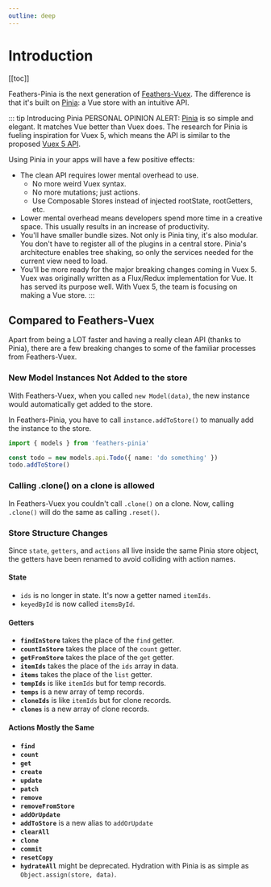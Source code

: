 ```yaml
---
outline: deep
---
```

# Introduction

[[toc]]

Feathers-Pinia is the next generation of [Feathers-Vuex](https://vuex.feathersjs.com). The difference is that it's built on [Pinia](https://pinia.esm.dev/): a Vue store with an intuitive API.

::: tip Introducing Pinia
PERSONAL OPINION ALERT: [Pinia](https://pinia.esm.dev/) is so simple and elegant. It matches Vue better than Vuex does. The research for Pinia is fueling inspiration for Vuex 5, which means the API is similar to the proposed [Vuex 5 API](https://github.com/kiaking/rfcs/blob/vuex-5/active-rfcs/0000-vuex-5.md).

Using Pinia in your apps will have a few positive effects:

- The clean API requires lower mental overhead to use.
  - No more weird Vuex syntax.
  - No more mutations; just actions.
  - Use Composable Stores instead of injected rootState, rootGetters, etc.
- Lower mental overhead means developers spend more time in a creative space. This usually results in an increase of productivity.
- You'll have smaller bundle sizes. Not only is Pinia tiny, it's also modular. You don't have to register all of the plugins in a central store. Pinia's architecture enables tree shaking, so only the services needed for the current view need to load.
- You'll be more ready for the major breaking changes coming in Vuex 5. Vuex was originally written as a Flux/Redux implementation for Vue. It has served its purpose well. With Vuex 5, the team is focusing on making a Vue store.
  :::

## Compared to Feathers-Vuex

Apart from being a LOT faster and having a really clean API (thanks to Pinia), there are a few breaking changes to some of the familiar processes from Feathers-Vuex.

### New Model Instances Not Added to the store

With Feathers-Vuex, when you called `new Model(data)`, the new instance would automatically get added to the store.

In Feathers-Pinia, you have to call `instance.addToStore()` to manually add the instance to the store.

```ts
import { models } from 'feathers-pinia'

const todo = new models.api.Todo({ name: 'do something' })
todo.addToStore()
```

### Calling .clone() on a clone is allowed

In Feathers-Vuex you couldn't call `.clone()` on a clone. Now, calling `.clone()` will do the same as
calling `.reset()`.

### Store Structure Changes

Since `state`, `getters`, and `actions` all live inside the same Pinia store object, the getters have been renamed to avoid colliding with action names.

#### State

- `ids` is no longer in state. It's now a getter named `itemIds`.
- `keyedById` is now called `itemsById`.

#### Getters

- **`findInStore`** takes the place of the `find` getter.
- **`countInStore`** takes the place of the `count` getter.
- **`getFromStore`** takes the place of the `get` getter.
- **`itemIds`** takes the place of the `ids` array in data.
- **`items`** takes the place of the `list` getter.
- **`tempIds`** is like `itemIds` but for temp records.
- **`temps`** is a new array of temp records.
- **`cloneIds`** is like `itemIds` but for clone records.
- **`clones`** is a new array of clone records.

#### Actions Mostly the Same

- **`find`**
- **`count`**
- **`get`**
- **`create`**
- **`update`**
- **`patch`**
- **`remove`**
- **`removeFromStore`**
- **`addOrUpdate`**
- **`addToStore`** is a new alias to `addOrUpdate`
- **`clearAll`**
- **`clone`**
- **`commit`**
- **`resetCopy`**
- **`hydrateAll`** might be deprecated. Hydration with Pinia is as simple as `Object.assign(store, data)`.

